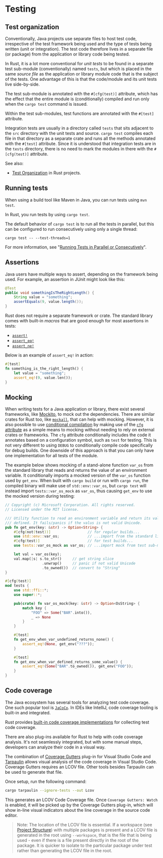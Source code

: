 # Testing

## Test organization

Conventionally, Java projects use separate files to host test code, irrespective of the
test framework being used and the type of tests being written (unit or integration). The test code therefore lives in a separate file (or package) from the application or library code being tested.

In Rust, it is a lot more conventional for _unit tests_ to be found in a separate test sub-module (conventionally) named `tests`, but which is placed in the same _source file_ as the application or library module code that is the subject of the
tests. One advantage of this is that the code/module and its unit tests live side-by-side.

The test sub-module is annotated with the `#[cfg(test)]` attribute, which has
the effect that the entire module is (conditionally) compiled and run only
when the `cargo test` command is issued.

Within the test sub-modules, test functions are annotated with the `#[test]`
attribute.

Integration tests are usually in a directory called `tests` that sits adjacent
to the `src` directory with the unit tests and source. `cargo test` compiles
each file in that directory as a separate crate and runs all the methods
annotated with the `#[test]` attribute. Since it is understood that integration
tests are in the `tests` directory, there is no need to mark the modules in there
with the `#[cfg(test)]` attribute.

See also:

- [Test Organization][test-org] in Rust projects.

  [test-org]: https://doc.rust-lang.org/book/ch11-03-test-organization.html

## Running tests

When using a build tool like Maven in Java, you can run tests using `mvn test`.

In Rust, you run tests by using `cargo test`.

The default behavior of `cargo test` is to run all the tests in parallel, but this can be configured to run consecutively using only a single thread:

    cargo test -- --test-threads=1

For more information, see "[Running Tests in Parallel or
Consecutively][tests-exec]".

  [tests-exec]: https://doc.rust-lang.org/book/ch11-02-running-tests.html#running-tests-in-parallel-or-consecutively


## Assertions

Java users have multiple ways to assert, depending on the framework being
used. For example, an assertion in JUnit might look like this:

```java
@Test
public void somethingIsTheRightLength() {
    String value = "something";
    assertEquals(9, value.length());
}
```

Rust does not require a separate framework or crate. The standard library
comes with built-in _macros_ that are good enough for most assertions in
tests:

- [`assert!`][assert]
- [`assert_eq!`][assert_eq]
- [`assert_ne!`][assert_ne]

Below is an example of `assert_eq!` in action:

```rust
#[test]
fn something_is_the_right_length() {
    let value = "something";
    assert_eq!(9, value.len());
}
```

  [assert]: https://doc.rust-lang.org/std/macro.assert.html
  [assert_eq]: https://doc.rust-lang.org/std/macro.assert_eq.html
  [assert_ne]: https://doc.rust-lang.org/std/macro.assert_ne.html

## Mocking

When writing tests for a Java application or library, there exist several
frameworks, like [Mockito][mockito], to mock out the dependencies. There are similar crates for Rust too, like [`mockall`][mockall], that can help with mocking. However, it is also possible to use [conditional compilation] by making use of the [`cfg` attribute][cfg-attribute] as a simple means to mocking without needing to rely on external crates or frameworks. The `cfg` attribute conditionally includes the code it annotates based on a configuration symbol, such as `test` for testing. This is not very different to using `DEBUG` to conditionally compile code specifically for debug builds. One downside of this approach is that you can only have one implementation for all tests of the module.

The example below shows mocking of a stand-alone function `var_os` from the
standard library that reads and returns the value of an environment variable. It
conditionally imports a mocked version of the `var_os` function used by
`get_env`. When built with `cargo build` or run with `cargo run`, the compiled
binary will make use of `std::env::var_os`, but `cargo test` will instead
import `tests::var_os_mock` as `var_os`, thus causing `get_env` to use the
mocked version during testing:

```rust
// Copyright (c) Microsoft Corporation. All rights reserved.
// Licensed under the MIT license.

/// Utility function to read an environment variable and return its value If
/// defined. It fails/panics if the valus is not valid Unicode.
pub fn get_env(key: &str) -> Option<String> {
    #[cfg(not(test))]                 // for regular builds...
    use std::env::var_os;             // ...import from the standard library
    #[cfg(test)]                      // for test builds...
    use tests::var_os_mock as var_os; // ...import mock from test sub-module

    let val = var_os(key);
    val.map(|s| s.to_str()     // get string slice
                 .unwrap()     // panic if not valid Unicode
                 .to_owned())  // convert to "String"
}

#[cfg(test)]
mod tests {
    use std::ffi::*;
    use super::*;

    pub(crate) fn var_os_mock(key: &str) -> Option<OsString> {
        match key {
            "FOO" => Some("BAR".into()),
            _ => None
        }
    }

    #[test]
    fn get_env_when_var_undefined_returns_none() {
        assert_eq!(None, get_env("???"));
    }

    #[test]
    fn get_env_when_var_defined_returns_some_value() {
        assert_eq!(Some("BAR".to_owned()), get_env("FOO"));
    }
}
```

  [mockito]: https://site.mockito.org/
  [mockall]: https://docs.rs/mockall/latest/mockall/
  [conditional compilation]: https://doc.rust-lang.org/reference/conditional-compilation.html
  [cfg-attribute]: https://doc.rust-lang.org/reference/conditional-compilation.html#the-cfg-attribute

## Code coverage

The Java ecosystem has several tools for analyzing test code coverage. One such popular tool is [`JaCoCo`][jacoco]. In IDEs like IntelliJ, code coverage tooling is built-in and integrated.

Rust provides [built-in code coverage implementations][built-in-cov] for
collecting test code coverage.

There are also plug-ins available for Rust to help with code coverage analysis.
It's not seamlessly integrated, but with some manual steps, developers can
analyze their code in a visual way.

The combination of [Coverage Gutters][coverage.gutters] plug-in for Visual
Studio Code and [Tarpaulin][tarpaulin] allows visual analysis of the code coverage in
Visual Studio Code. Coverage Gutters requires an LCOV file. Other tools besides Tarpaulin can be used to generate that file.

Once setup, run the following command:

```bash
cargo tarpaulin --ignore-tests --out Lcov
```

This generates an LCOV Code Coverage file. Once `Coverage Gutters: Watch` is
enabled, it will be picked up by the Coverage Gutters plug-in, which will show
in-line visual indicators about the line coverage in the source code editor.

> Note: The location of the LCOV file is essential. If a workspace (see [Project
> Structure]) with multiple packages is present and a LCOV file is generated in
> the root using `--workspace`, that is the file that is being used - even if
> there is a file present directly in the root of the package. It is quicker to
> isolate to the particular package under test rather than generating the LCOV
> file in the root.

[jacoco]: https://www.eclemma.org/jacoco/
[coverage.gutters]: https://marketplace.visualstudio.com/items?itemName=ryanluker.vscode-coverage-gutters
[tarpaulin]: https://github.com/xd009642/tarpaulin
[coverlet]: https://github.com/coverlet-coverage/coverlet
[built-in-cov]: https://doc.rust-lang.org/stable/rustc/instrument-coverage.html#test-coverage
[project structure]: ../project-structure/index.md
